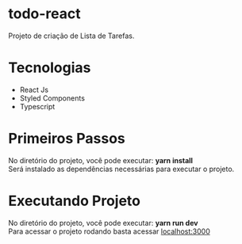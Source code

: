# todo-react

Projeto de criação de Lista de Tarefas.

# Tecnologias
<ul>
  <li> React Js </li>
  <li> Styled Components </li>
  <li> Typescript </li>
</ul>

# Primeiros Passos
  No diretório do projeto, você pode executar: 
  <strong> yarn install </strong> <br/>
  Será instalado as dependências necessárias para executar o projeto.

# Executando Projeto
  No diretório do projeto, você pode executar:
  <strong> yarn run dev </strong> <br/>
  Para acessar o projeto rodando basta acessar <a href="localhost:3000">localhost:3000 </a>


